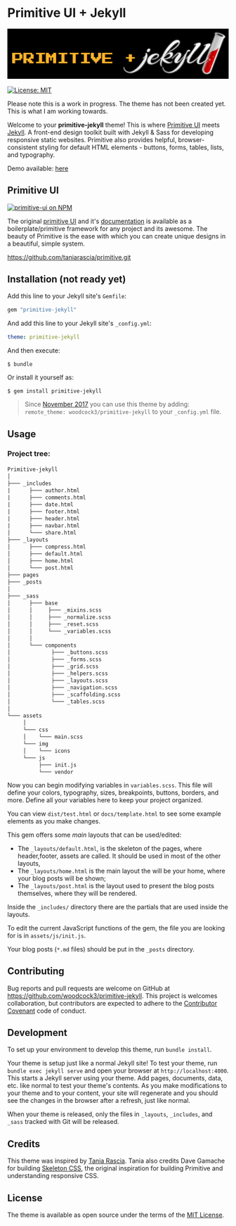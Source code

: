 # Primitive UI + Jekyll

![Primitive + Jekyll](assets/img/primitive-jekyll.png)

[![License: MIT](https://img.shields.io/badge/License-MIT-blue.svg)](https://opensource.org/licenses/MIT)

Please note this is a work in progress. The theme has not been created yet. This is what I am working towards. 

Welcome to your **primitive-jekyll** theme! This is where [Primitive UI](https://taniarascia.github.io/primitive) meets [Jekyll](https://jekyllrb.com/). A front-end design toolkit built with Jekyll & Sass for developing responsive static websites. Primitive also provides helpful, browser-consistent styling for default HTML elements - buttons, forms, tables, lists, and typography.

Demo available: [here](http://woodcock3.github.io/primitive-jekyll/)


## Primitive UI

[![primitive-ui on NPM](https://img.shields.io/npm/v/primitive-ui.svg?color=green&label=primitive-ui)](https://www.npmjs.com/package/primitive-ui)

The original [primitive UI](https://taniarascia.github.io/primitive) and it's [documentation](https://taniarascia.github.io/primitive) is available as a boilerplate/primitive framework for any project and its awesome. The beauty of Primitive is the ease with which you can create unique designs in a beautiful, simple system.

https://github.com/taniarascia/primitive.git


## Installation (not ready yet)

Add this line to your Jekyll site's `Gemfile`:

```ruby
gem "primitive-jekyll"
```

And add this line to your Jekyll site's `_config.yml`:

```yaml
theme: primitive-jekyll
```

And then execute:

    $ bundle

Or install it yourself as:

    $ gem install primitive-jekyll


> Since [November 2017](https://blog.github.com/2017-11-29-use-any-theme-with-github-pages/) you can use this theme by adding: `remote_theme: woodcock3/primitive-jekyll` to your `_config.yml` file.


## Usage

### Project tree:
```
Primitive-jekyll    
│
├─── _includes   
|      ├─── author.html
|      ├─── comments.html
|      ├─── date.html
|      ├─── footer.html
|      ├─── header.html
|      ├─── navbar.html
│      └─── share.html
├─── _layouts
│      ├─── compress.html
│      ├─── default.html
│      ├─── home.html
│      └─── post.html
├─── pages
├─── _posts
│
├─── _sass
│      ├─── base
│      │     ├─── _mixins.scss
│      │     ├─── _normalize.scss
│      │     ├─── _reset.scss
│      │     └─── _variables.scss
│      │
│      └─── components
│             ├─── _buttons.scss
│             ├─── _forms.scss
│             ├─── _grid.scss
│             ├─── _helpers.scss
│             ├─── _layouts.scss
│             ├─── _navigation.scss
│             ├─── _scaffolding.scss
│             └─── _tables.scss
│     
└─── assets
     │
     └─── css
     │    └─── main.scss
     └─── img
     │    └─── icons
     └─── js
          ├─── init.js
          └─── vendor
```

Now you can begin modifying variables in `variables.scss`. This file will define your colors, typography, sizes, breakpoints, buttons, borders, and more. Define all your variables here to keep your project organized.

You can view `dist/test.html` or `docs/template.html` to see some example elements as you make changes.

This gem offers some *main* layouts that can be used/edited:
- The `_layouts/default.html`, is the skeleton of the pages, where header,footer, assets are called. It should be used in most of the other layouts,
- The `_layouts/home.html` is the main layout the will be your home, where your blog posts will be shown;
- The `_layouts/post.html` is the layout used to present the blog posts themselves, where they will be rendered.

Inside the `_includes/` directory there are the partials that are used inside the layouts.

To edit the current JavaScript functions of the gem, the file you are looking for is in `assets/js/init.js`.

Your blog posts (`*.md` files) should be put in the `_posts` directory.

## Contributing

Bug reports and pull requests are welcome on GitHub at https://github.com/woodcock3/primitive-jekyll. This project is welcomes collaboration, but contributors are expected to adhere to the [Contributor Covenant](http://contributor-covenant.org) code of conduct.

## Development

To set up your environment to develop this theme, run `bundle install`.

Your theme is setup just like a normal Jekyll site! To test your theme, run `bundle exec jekyll serve` and open your browser at `http://localhost:4000`. This starts a Jekyll server using your theme. Add pages, documents, data, etc. like normal to test your theme's contents. As you make modifications to your theme and to your content, your site will regenerate and you should see the changes in the browser after a refresh, just like normal.

When your theme is released, only the files in `_layouts`, `_includes`, and `_sass` tracked with Git will be released.

## Credits

This theme was inspired by [Tania Rascia](https://www.taniarascia.com). Tania also credits Dave Gamache for building [Skeleton CSS](http://getskeleton.com/), the original inspiration for building Primitive and understanding responsive CSS.


## License

The theme is available as open source under the terms of the [MIT License](https://opensource.org/licenses/MIT).


